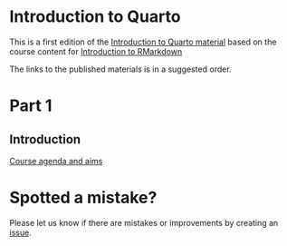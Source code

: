 
# Introduction to Quarto

<!-- badges: start -->
<!-- badges: end -->

This is a first edition of the [Introduction to Quarto material](https://github.com/nhs-r-community/intro_quarto/tree/main) based on the course content for [Introduction to RMarkdown](https://github.com/nhs-r-community/rmarkdown_intro#r-markdown-from-basics-to-advanced)

The links to the published materials is in a suggested order.

# Part 1

## Introduction
[Course agenda and aims]()  


# Spotted a mistake?
Please let us know if there are mistakes or improvements by creating an 
[issue](https://github.com/nhs-r-community/intro-quarto/issues).  

